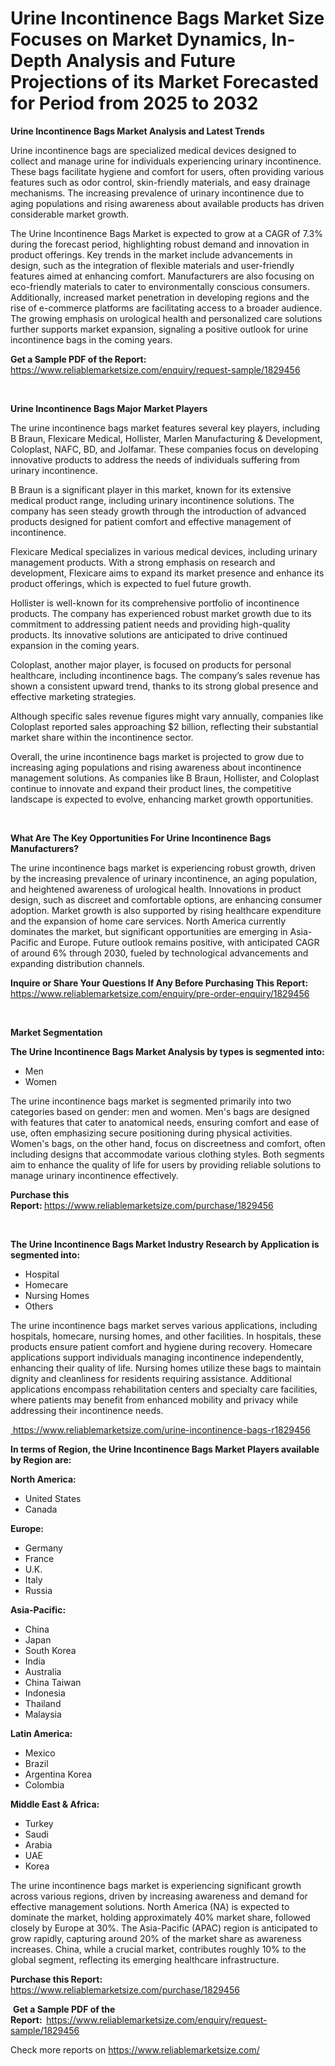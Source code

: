 <p><h1>Urine Incontinence Bags Market Size Focuses on Market Dynamics, In-Depth Analysis and Future Projections of its Market Forecasted for Period from 2025 to 2032</h1></p><p><strong>Urine Incontinence Bags Market Analysis and Latest Trends</strong></p>
<p><p>Urine incontinence bags are specialized medical devices designed to collect and manage urine for individuals experiencing urinary incontinence. These bags facilitate hygiene and comfort for users, often providing various features such as odor control, skin-friendly materials, and easy drainage mechanisms. The increasing prevalence of urinary incontinence due to aging populations and rising awareness about available products has driven considerable market growth.</p><p>The Urine Incontinence Bags Market is expected to grow at a CAGR of 7.3% during the forecast period, highlighting robust demand and innovation in product offerings. Key trends in the market include advancements in design, such as the integration of flexible materials and user-friendly features aimed at enhancing comfort. Manufacturers are also focusing on eco-friendly materials to cater to environmentally conscious consumers. Additionally, increased market penetration in developing regions and the rise of e-commerce platforms are facilitating access to a broader audience. The growing emphasis on urological health and personalized care solutions further supports market expansion, signaling a positive outlook for urine incontinence bags in the coming years.</p></p>
<p><strong>Get a Sample PDF of the Report:&nbsp;</strong> <a href="https://www.reliablemarketsize.com/enquiry/request-sample/1829456?utm_campaign=1884&utm_medium=2&utm_source=Github&utm_content=ia&utm_term=09022025&utm_id=urine-incontinence-bags">https://www.reliablemarketsize.com/enquiry/request-sample/1829456</a></p>
<p>&nbsp;</p>
<p><strong>Urine Incontinence Bags Major Market Players</strong></p>
<p><p>The urine incontinence bags market features several key players, including B Braun, Flexicare Medical, Hollister, Marlen Manufacturing & Development, Coloplast, NAFC, BD, and Jolfamar. These companies focus on developing innovative products to address the needs of individuals suffering from urinary incontinence.</p><p>B Braun is a significant player in this market, known for its extensive medical product range, including urinary incontinence solutions. The company has seen steady growth through the introduction of advanced products designed for patient comfort and effective management of incontinence.</p><p>Flexicare Medical specializes in various medical devices, including urinary management products. With a strong emphasis on research and development, Flexicare aims to expand its market presence and enhance its product offerings, which is expected to fuel future growth.</p><p>Hollister is well-known for its comprehensive portfolio of incontinence products. The company has experienced robust market growth due to its commitment to addressing patient needs and providing high-quality products. Its innovative solutions are anticipated to drive continued expansion in the coming years.</p><p>Coloplast, another major player, is focused on products for personal healthcare, including incontinence bags. The company’s sales revenue has shown a consistent upward trend, thanks to its strong global presence and effective marketing strategies.</p><p>Although specific sales revenue figures might vary annually, companies like Coloplast reported sales approaching $2 billion, reflecting their substantial market share within the incontinence sector.</p><p>Overall, the urine incontinence bags market is projected to grow due to increasing aging populations and rising awareness about incontinence management solutions. As companies like B Braun, Hollister, and Coloplast continue to innovate and expand their product lines, the competitive landscape is expected to evolve, enhancing market growth opportunities.</p></p>
<p>&nbsp;</p>
<p><strong>What Are The Key Opportunities For Urine Incontinence Bags Manufacturers?</strong></p>
<p><p>The urine incontinence bags market is experiencing robust growth, driven by the increasing prevalence of urinary incontinence, an aging population, and heightened awareness of urological health. Innovations in product design, such as discreet and comfortable options, are enhancing consumer adoption. Market growth is also supported by rising healthcare expenditure and the expansion of home care services. North America currently dominates the market, but significant opportunities are emerging in Asia-Pacific and Europe. Future outlook remains positive, with anticipated CAGR of around 6% through 2030, fueled by technological advancements and expanding distribution channels.</p></p>
<p><strong>Inquire or Share Your Questions If Any Before Purchasing This Report:</strong> <a href="https://www.reliablemarketsize.com/enquiry/pre-order-enquiry/1829456?utm_campaign=1884&utm_medium=2&utm_source=Github&utm_content=ia&utm_term=09022025&utm_id=urine-incontinence-bags">https://www.reliablemarketsize.com/enquiry/pre-order-enquiry/1829456</a></p>
<p>&nbsp;</p>
<p><strong>Market Segmentation</strong></p>
<p><strong>The Urine Incontinence Bags Market Analysis by types is segmented into:</strong></p>
<p><ul><li>Men</li><li>Women</li></ul></p>
<p><p>The urine incontinence bags market is segmented primarily into two categories based on gender: men and women. Men's bags are designed with features that cater to anatomical needs, ensuring comfort and ease of use, often emphasizing secure positioning during physical activities. Women's bags, on the other hand, focus on discreetness and comfort, often including designs that accommodate various clothing styles. Both segments aim to enhance the quality of life for users by providing reliable solutions to manage urinary incontinence effectively.</p></p>
<p><strong>Purchase this Report:&nbsp;</strong><a href="https://www.reliablemarketsize.com/purchase/1829456?utm_campaign=1884&utm_medium=2&utm_source=Github&utm_content=ia&utm_term=09022025&utm_id=urine-incontinence-bags">https://www.reliablemarketsize.com/purchase/1829456</a></p>
<p>&nbsp;</p>
<p><strong>The Urine Incontinence Bags Market Industry Research by Application is segmented into:</strong></p>
<p><ul><li>Hospital</li><li>Homecare</li><li>Nursing Homes</li><li>Others</li></ul></p>
<p><p>The urine incontinence bags market serves various applications, including hospitals, homecare, nursing homes, and other facilities. In hospitals, these products ensure patient comfort and hygiene during recovery. Homecare applications support individuals managing incontinence independently, enhancing their quality of life. Nursing homes utilize these bags to maintain dignity and cleanliness for residents requiring assistance. Additional applications encompass rehabilitation centers and specialty care facilities, where patients may benefit from enhanced mobility and privacy while addressing their incontinence needs.</p></p>
<p><a href="https://www.reliablemarketsize.com/urine-incontinence-bags-r1829456?utm_campaign=1884&utm_medium=2&utm_source=Github&utm_content=ia&utm_term=09022025&utm_id=urine-incontinence-bags">&nbsp;https://www.reliablemarketsize.com/urine-incontinence-bags-r1829456</a></p>
<p><strong>In terms of Region, the Urine Incontinence Bags Market Players available by Region are:</strong></p>
<p>
    <p> <strong> North America: </strong>
        <ul>
            <li>United States</li>
            <li>Canada</li>
        </ul>
        </p> 
    <p> <strong> Europe: </strong>
        <ul>
            <li>Germany</li>
            <li>France</li>
            <li>U.K.</li>
            <li>Italy</li>
            <li>Russia</li>
        </ul>
        </p> 
    <p> <strong> Asia-Pacific: </strong>
        <ul>
            <li>China</li>
            <li>Japan</li>
            <li>South Korea</li>
            <li>India</li>
            <li>Australia</li>
            <li>China Taiwan</li>
            <li>Indonesia</li>
            <li>Thailand</li>
            <li>Malaysia</li>
        </ul>
        </p> 
    <p> <strong> Latin America: </strong>
        <ul>
            <li>Mexico</li>
            <li>Brazil</li>
            <li>Argentina Korea</li>
            <li>Colombia</li>
        </ul>
        </p> 
    <p> <strong> Middle East & Africa: </strong>
        <ul>
            <li>Turkey</li>
            <li>Saudi</li>
            <li>Arabia</li>
            <li>UAE</li>
            <li>Korea</li>
        </ul>
    </p>
    </p>
<p><p>The urine incontinence bags market is experiencing significant growth across various regions, driven by increasing awareness and demand for effective management solutions. North America (NA) is expected to dominate the market, holding approximately 40% market share, followed closely by Europe at 30%. The Asia-Pacific (APAC) region is anticipated to grow rapidly, capturing around 20% of the market share as awareness increases. China, while a crucial market, contributes roughly 10% to the global segment, reflecting its emerging healthcare infrastructure.</p></p>
<p><strong>Purchase this Report: </strong><a href="https://www.reliablemarketsize.com/purchase/1829456?utm_campaign=1884&utm_medium=2&utm_source=Github&utm_content=ia&utm_term=09022025&utm_id=urine-incontinence-bags">https://www.reliablemarketsize.com/purchase/1829456</a></p>
<p>&nbsp;<strong>Get a Sample PDF of the Report:&nbsp;&nbsp;</strong><a href="https://www.reliablemarketsize.com/enquiry/request-sample/1829456?utm_campaign=1884&utm_medium=2&utm_source=Github&utm_content=ia&utm_term=09022025&utm_id=urine-incontinence-bags">https://www.reliablemarketsize.com/enquiry/request-sample/1829456</a></p>
<p><strong></strong></p>
<p>Check more reports on <a href="https://www.reliablemarketsize.com/?utm_campaign=1884&utm_medium=2&utm_source=Github&utm_content=ia&utm_term=09022025&utm_id=urine-incontinence-bags">https://www.reliablemarketsize.com/</a></p>